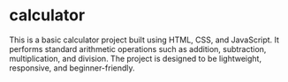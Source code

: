 # calculator
This is a basic calculator project built using HTML, CSS, and JavaScript. It performs standard arithmetic operations such as addition, subtraction, multiplication, and division. The project is designed to be lightweight, responsive, and beginner-friendly.
